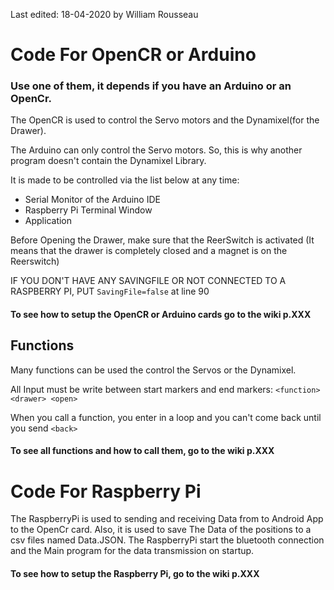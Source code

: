Last edited: 18-04-2020 by William Rousseau

# Code For OpenCR or Arduino
### Use one of them, it depends if you have an Arduino or an OpenCr.

The OpenCR is used to control the Servo motors and the Dynamixel(for the Drawer).

The Arduino can only control the Servo motors. So, this is why another program doesn't contain the Dynamixel Library.

It is made to be controlled via the list below at any time:
- Serial Monitor of the Arduino IDE
- Raspberry Pi Terminal Window
- Application

Before Opening the Drawer, make sure that the ReerSwitch is activated (It means that the drawer is completely closed and a magnet is on the Reerswitch)

IF YOU DON'T HAVE ANY SAVINGFILE OR NOT CONNECTED TO A RASPBERRY PI, PUT ```SavingFile=false``` at line 90

#### To see how to setup the OpenCR or Arduino cards go to the wiki p.XXX

## Functions
Many functions can be used the control the Servos or the Dynamixel.

All Input must be write between start markers and end markers: ```<function> <drawer> <open>```

When you call a function, you enter in a loop and you can't come back until you send ```<back>```

#### To see all functions and how to call them, go to the wiki p.XXX

# Code For Raspberry Pi

The RaspberryPi is used to sending and receiving Data from to Android App to the OpenCr card. Also, it is used to save The Data of the positions to a csv files named Data.JSON. The RaspberryPi start the bluetooth connection and the Main program for the data transmission on startup.
#### To see how to setup the Raspberry Pi, go to the wiki p.XXX

